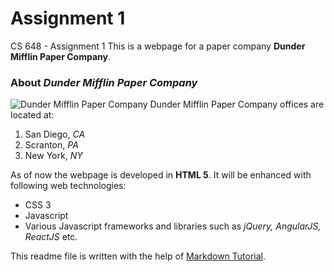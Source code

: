 # Assignment 1
 CS 648 - Assignment 1
  This is a webpage for a paper company **Dunder Mifflin Paper Company**. 
  ### About _Dunder Mifflin Paper Company_
  ![Dunder Mifflin Paper Company](https://en.wikipedia.org/wiki/Dunder_Mifflin#/media/File:Dunder_Mifflin,_Inc.svg)
  Dunder Mifflin Paper Company offices are located at:
  1. San Diego, _CA_
  2. Scranton, _PA_
  3. New York, _NY_

As of now the webpage is developed in **HTML 5**. It will be enhanced with following web technologies:
* CSS 3
* Javascript
* Various Javascript frameworks and libraries such as _jQuery, AngularJS, ReactJS_ etc.

This readme file is written with the help of [Markdown Tutorial](https://www.markdowntutorial.com).
